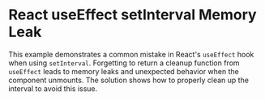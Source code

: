 # React useEffect setInterval Memory Leak
This example demonstrates a common mistake in React's `useEffect` hook when using `setInterval`.  Forgetting to return a cleanup function from `useEffect` leads to memory leaks and unexpected behavior when the component unmounts.  The solution shows how to properly clean up the interval to avoid this issue.